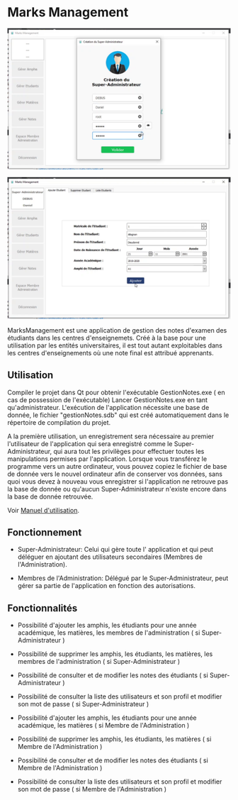 # Marks Management

![capture1](./Capture1.png)

![capture2](./Capture2.png)

MarksManagement est une application de gestion des notes d'examen des étudiants dans les centres d'enseignemets.
Créé à la base pour une utilisation par les entités universitaires, il est tout
autant exploitables dans les centres d'enseignements où une note final est
attribué apprenants.

## Utilisation

Compiler le projet dans Qt pour obtenir l'exécutable GestionNotes.exe ( en cas de possession de l'exécutable)
Lancer GestionNotes.exe en tant qu'administrateur.
L'exécution de l'application nécessite une base de donnée, le fichier "gestionNotes.sdb" qui est
créé automatiquement dans le répertoire de compilation du projet.

A la première utilisation, un enregistrement sera nécessaire au premier l'utilisateur de l'application qui sera enregistré comme le Super-Administrateur,
qui aura tout les privilèges pour effectuer toutes les manipulations permises par l'application.
Lorsque vous transférez le programme vers un autre ordinateur, vous pouvez copiez le fichier de base de donnée vers le nouvel ordinateur afin de conserver
vos données, sans quoi vous devez à nouveau vous enregistrer si l'application ne
retrouve pas la base de donnée ou qu'aucun Super-Administrateur n'existe encore
dans la base de donnée retrouvée.

Voir [Manuel
d'utilisation](https://github.com/dieudonneallognon/marksManagement/blob/main/Manuel%20Dutilisation.pdf).

## Fonctionnement

* Super-Administrateur: Celui qui gère toute l' application et qui peut déléguer en ajoutant des utilisateurs secondaires (Membres de l'Administration).

* Membres de l'Administration: Délégué par le Super-Administrateur, peut gérer sa partie de l'application en fonction des autorisations.

## Fonctionnalités

* Possibilité d'ajouter les amphis, les étudiants pour une année académique, les matières, les membres de l'administration ( si Super-Administrateur )

* Possibilité de supprimer les amphis, les étudiants, les matières, les membres de l'administration ( si Super-Administrateur )

* Possibilité de consulter et de modifier les notes des étudiants ( si Super-Administrateur )

* Possibilité de consulter la liste des utilisateurs et son profil et modifier son mot de passe ( si Super-Administrateur )

* Possibilité d'ajouter les amphis, les étudiants pour une année académique, les matières ( si Membre de l'Administration )

* Possibilité de supprimer les amphis, les étudiants, les matières ( si Membre de l'Administration )

* Possibilité de consulter et de modifier les notes des étudiants ( si Membre de l'Administration )

* Possibilité de consulter la liste des utilisateurs et son profil et modifier
  son mot de passe ( si Membre de l'Administration )
